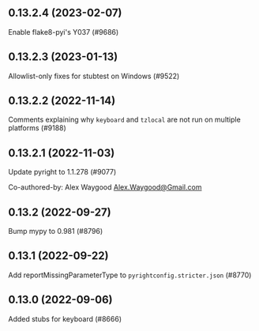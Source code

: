 ## 0.13.2.4 (2023-02-07)

Enable flake8-pyi's Y037 (#9686)

## 0.13.2.3 (2023-01-13)

Allowlist-only fixes for stubtest on Windows (#9522)

## 0.13.2.2 (2022-11-14)

Comments explaining why `keyboard` and `tzlocal` are not run on multiple platforms (#9188)

## 0.13.2.1 (2022-11-03)

Update pyright to 1.1.278 (#9077)

Co-authored-by: Alex Waygood <Alex.Waygood@Gmail.com>

## 0.13.2 (2022-09-27)

Bump mypy to 0.981 (#8796)

## 0.13.1 (2022-09-22)

Add reportMissingParameterType to `pyrightconfig.stricter.json` (#8770)

## 0.13.0 (2022-09-06)

Added stubs for keyboard (#8666)

